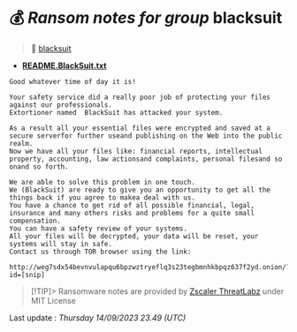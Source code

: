 # 💰 _Ransom notes for group_ blacksuit
> 🔗 [blacksuit](group/blacksuit)
* **[README.BlackSuit.txt](https://ransomware.live/ransomware_notes/blacksuit/README.BlackSuit.txt)**

```
Good whatever time of day it is!

Your safety service did a really poor job of protecting your files against our professionals.
Extortioner named  BlackSuit has attacked your system.

As a result all your essential files were encrypted and saved at a secure serverfor further useand publishing on the Web into the public realm.
Now we have all your files like: financial reports, intellectual property, accounting, law actionsand complaints, personal filesand so onand so forth. 

We are able to solve this problem in one touch.
We (BlackSuit) are ready to give you an opportunity to get all the things back if you agree to makea deal with us.
You have a chance to get rid of all possible financial, legal, insurance and many others risks and problems for a quite small compensation.
You can have a safety review of your systems.
All your files will be decrypted, your data will be reset, your systems will stay in safe.
Contact us through TOR browser using the link:
	http://weg7sdx54bevnvulapqu6bpzwztryeflq3s23tegbmnhkbpqz637f2yd.onion/?id=[snip]

```


> [!TIP]> Ransomware notes are provided by [Zscaler ThreatLabz](https://github.com/threatlabz/ransomware_notes) under MIT License
> 




Last update : _Thursday 14/09/2023 23.49 (UTC)_

